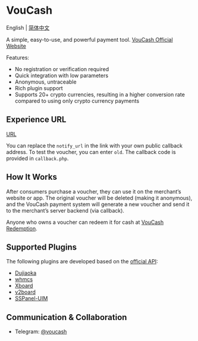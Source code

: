 **VouCash**  
===========
English | [简体中文](https://github.com/voucash/voucash/blob/master/README_zh.md)

A simple, easy-to-use, and powerful payment tool. [VouCash Official Website](https://voucash.com/)

Features:
- No registration or verification required
- Quick integration with low parameters
- Anonymous, untraceable
- Rich plugin support
- Supports 20+ crypto currencies, resulting in a higher conversion rate compared to using only crypto currency payments

Experience URL  
------  
[URL](https://voucash.com/api/payment?amount=30&currency=CNY&order_id=15b8388d&notify_url=http://localhost/payment/notify/voucash&return_url=https://github.com/voucash/voucash)

You can replace the `notify_url` in the link with your own public callback address. To test the voucher, you can enter `old`. The callback code is provided in `callback.php`.

How It Works  
------  
After consumers purchase a voucher, they can use it on the merchant’s website or app. The original voucher will be deleted (making it anonymous), and the VouCash payment system will generate a new voucher and send it to the merchant’s server backend (via callback).

Anyone who owns a voucher can redeem it for cash at [VouCash Redemption](https://voucash.com/redeem).

Supported Plugins  
------  
The following plugins are developed based on the [official API](https://voucash.com/merchant):

- [Dujiaoka](https://github.com/voucash/dujiaoka)
- [whmcs](https://github.com/voucash/whmcs)
- [Xboard](https://github.com/voucash/v2board)
- [v2board](https://github.com/voucash/v2board)
- [SSPanel-UIM](https://github.com/voucash/sspanel-uim)

Communication & Collaboration  
------  
- Telegram: [@voucash](https://t.me/voucash)